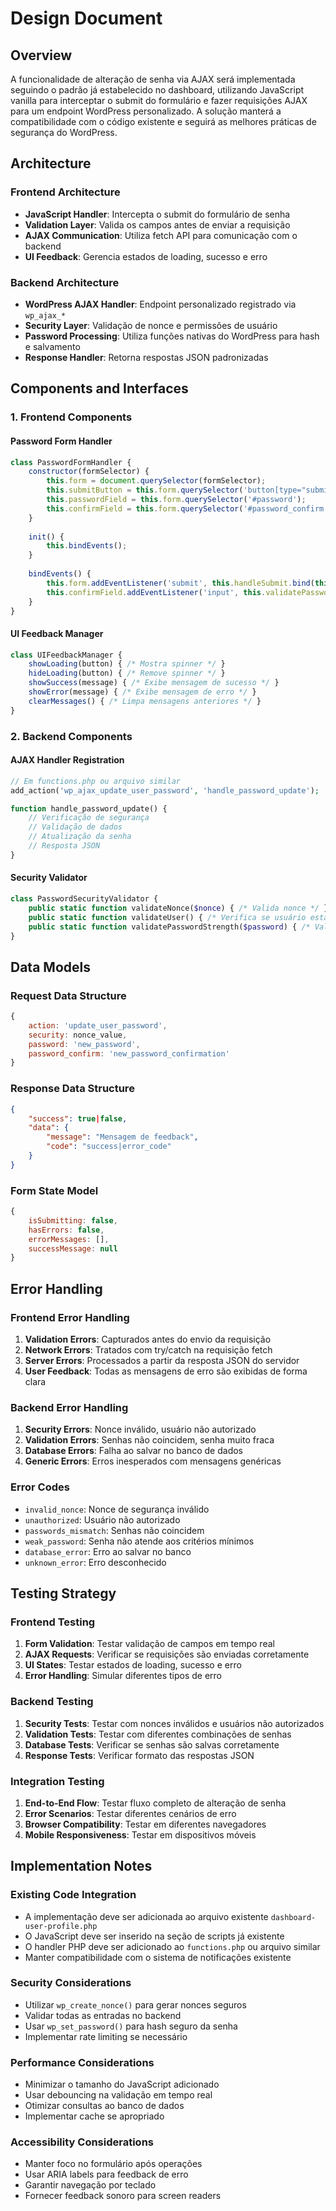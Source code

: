 # Design Document

## Overview

A funcionalidade de alteração de senha via AJAX será implementada seguindo o padrão já estabelecido no dashboard, utilizando JavaScript vanilla para interceptar o submit do formulário e fazer requisições AJAX para um endpoint WordPress personalizado. A solução manterá a compatibilidade com o código existente e seguirá as melhores práticas de segurança do WordPress.

## Architecture

### Frontend Architecture
- **JavaScript Handler**: Intercepta o submit do formulário de senha
- **Validation Layer**: Valida os campos antes de enviar a requisição
- **AJAX Communication**: Utiliza fetch API para comunicação com o backend
- **UI Feedback**: Gerencia estados de loading, sucesso e erro

### Backend Architecture
- **WordPress AJAX Handler**: Endpoint personalizado registrado via `wp_ajax_*`
- **Security Layer**: Validação de nonce e permissões de usuário
- **Password Processing**: Utiliza funções nativas do WordPress para hash e salvamento
- **Response Handler**: Retorna respostas JSON padronizadas

## Components and Interfaces

### 1. Frontend Components

#### Password Form Handler
```javascript
class PasswordFormHandler {
    constructor(formSelector) {
        this.form = document.querySelector(formSelector);
        this.submitButton = this.form.querySelector('button[type="submit"]');
        this.passwordField = this.form.querySelector('#password');
        this.confirmField = this.form.querySelector('#password_confirm');
    }
    
    init() {
        this.bindEvents();
    }
    
    bindEvents() {
        this.form.addEventListener('submit', this.handleSubmit.bind(this));
        this.confirmField.addEventListener('input', this.validatePasswordMatch.bind(this));
    }
}
```

#### UI Feedback Manager
```javascript
class UIFeedbackManager {
    showLoading(button) { /* Mostra spinner */ }
    hideLoading(button) { /* Remove spinner */ }
    showSuccess(message) { /* Exibe mensagem de sucesso */ }
    showError(message) { /* Exibe mensagem de erro */ }
    clearMessages() { /* Limpa mensagens anteriores */ }
}
```

### 2. Backend Components

#### AJAX Handler Registration
```php
// Em functions.php ou arquivo similar
add_action('wp_ajax_update_user_password', 'handle_password_update');

function handle_password_update() {
    // Verificação de segurança
    // Validação de dados
    // Atualização da senha
    // Resposta JSON
}
```

#### Security Validator
```php
class PasswordSecurityValidator {
    public static function validateNonce($nonce) { /* Valida nonce */ }
    public static function validateUser() { /* Verifica se usuário está logado */ }
    public static function validatePasswordStrength($password) { /* Valida força da senha */ }
}
```

## Data Models

### Request Data Structure
```javascript
{
    action: 'update_user_password',
    security: nonce_value,
    password: 'new_password',
    password_confirm: 'new_password_confirmation'
}
```

### Response Data Structure
```json
{
    "success": true|false,
    "data": {
        "message": "Mensagem de feedback",
        "code": "success|error_code"
    }
}
```

### Form State Model
```javascript
{
    isSubmitting: false,
    hasErrors: false,
    errorMessages: [],
    successMessage: null
}
```

## Error Handling

### Frontend Error Handling
1. **Validation Errors**: Capturados antes do envio da requisição
2. **Network Errors**: Tratados com try/catch na requisição fetch
3. **Server Errors**: Processados a partir da resposta JSON do servidor
4. **User Feedback**: Todas as mensagens de erro são exibidas de forma clara

### Backend Error Handling
1. **Security Errors**: Nonce inválido, usuário não autorizado
2. **Validation Errors**: Senhas não coincidem, senha muito fraca
3. **Database Errors**: Falha ao salvar no banco de dados
4. **Generic Errors**: Erros inesperados com mensagens genéricas

### Error Codes
- `invalid_nonce`: Nonce de segurança inválido
- `unauthorized`: Usuário não autorizado
- `passwords_mismatch`: Senhas não coincidem
- `weak_password`: Senha não atende aos critérios mínimos
- `database_error`: Erro ao salvar no banco
- `unknown_error`: Erro desconhecido

## Testing Strategy

### Frontend Testing
1. **Form Validation**: Testar validação de campos em tempo real
2. **AJAX Requests**: Verificar se requisições são enviadas corretamente
3. **UI States**: Testar estados de loading, sucesso e erro
4. **Error Handling**: Simular diferentes tipos de erro

### Backend Testing
1. **Security Tests**: Testar com nonces inválidos e usuários não autorizados
2. **Validation Tests**: Testar com diferentes combinações de senhas
3. **Database Tests**: Verificar se senhas são salvas corretamente
4. **Response Tests**: Verificar formato das respostas JSON

### Integration Testing
1. **End-to-End Flow**: Testar fluxo completo de alteração de senha
2. **Error Scenarios**: Testar diferentes cenários de erro
3. **Browser Compatibility**: Testar em diferentes navegadores
4. **Mobile Responsiveness**: Testar em dispositivos móveis

## Implementation Notes

### Existing Code Integration
- A implementação deve ser adicionada ao arquivo existente `dashboard-user-profile.php`
- O JavaScript deve ser inserido na seção de scripts já existente
- O handler PHP deve ser adicionado ao `functions.php` ou arquivo similar
- Manter compatibilidade com o sistema de notificações existente

### Security Considerations
- Utilizar `wp_create_nonce()` para gerar nonces seguros
- Validar todas as entradas no backend
- Usar `wp_set_password()` para hash seguro da senha
- Implementar rate limiting se necessário

### Performance Considerations
- Minimizar o tamanho do JavaScript adicionado
- Usar debouncing na validação em tempo real
- Otimizar consultas ao banco de dados
- Implementar cache se apropriado

### Accessibility Considerations
- Manter foco no formulário após operações
- Usar ARIA labels para feedback de erro
- Garantir navegação por teclado
- Fornecer feedback sonoro para screen readers